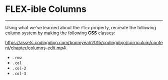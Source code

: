 # FLEX-ible Columns

---

Using what we've learned about the `flex` property, recreate the following column system by making the following **CSS** classes:

https://assets.codingdojo.com/boomyeah2015/codingdojo/curriculum/content/chapter/columns-edit.mp4

- `.row`
- `.col`
- `.col-2`
- `.col-3`
